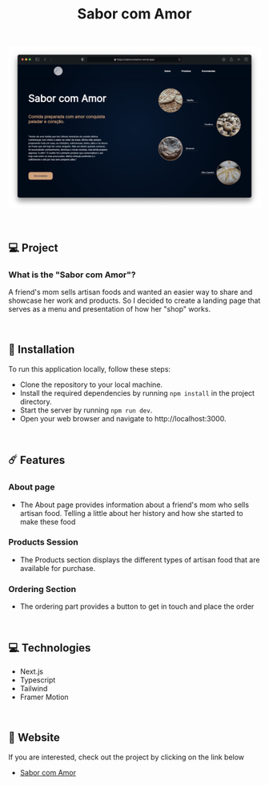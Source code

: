 
<h1 align="center"> Sabor com Amor </h1>

<br>

<p align="center">
  <img alt="sabor-com-amor-thumbnail" src="public/thumbnail.png" width="1000px">
</p>

<br>

## 💻 Project

 ### What is the "Sabor com Amor"?
   A friend's mom sells artisan foods and wanted an easier way to share and showcase her work and products. So I decided
    to create a landing page that serves as a menu and presentation of how her "shop" works.

<br>

## 🚀 Installation
To run this application locally, follow these steps:

- Clone the repository to your local machine.
- Install the required dependencies by running `npm install` in the project directory.
- Start the server by running `npm run dev`.
- Open your web browser and navigate to http://localhost:3000.

<br>

## ☄️ Features

### About page
 - The About page provides information about a friend's mom who sells artisan food. Telling a little about her history and how she started to make these food

### Products Session
 - The Products section displays the different types of artisan food that are available for purchase.

### Ordering Section
 - The ordering part provides a button to get in touch and place the order

<br>

## 💻 Technologies

- Next.js
- Typescript
- Tailwind
- Framer Motion

<br>

## 🔖 Website
If you are interested, check out the project by clicking on the link below

- [Sabor com Amor](https://saborcomamor.vercel.app/)



